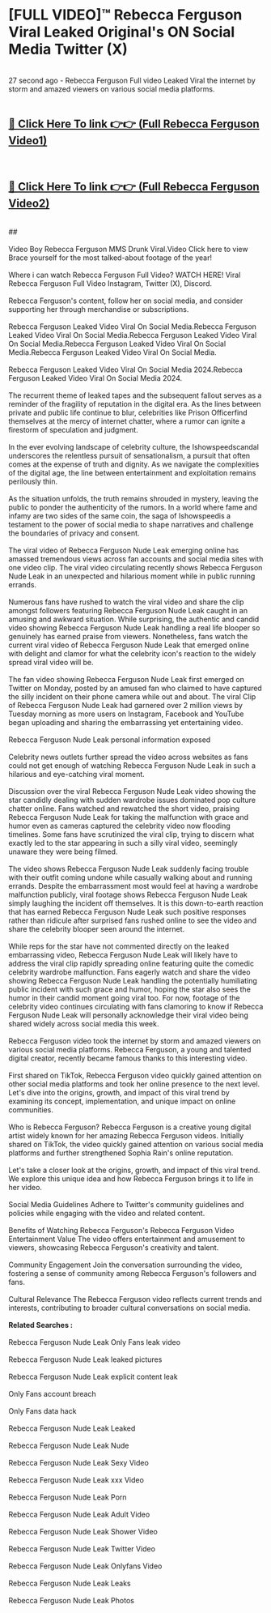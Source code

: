 # [FULL VIDEO]™ Rebecca Ferguson Viral Leaked Original's ON Social Media Twitter (X) <br>
<br>
27 second ago - Rebecca Ferguson Full video Leaked Viral the internet by storm and amazed viewers on various social media platforms.<br>

 <br>

##  <a href="https://play.123hd.live?title=Full Rebecca_Ferguson&ref=git">🔴 Click Here To link 👉👉 (Full Rebecca Ferguson Video1)</a><br>
  <br>

##  <a href="https://play.123hd.live?title=Full Rebecca_Ferguson&ref=git">🔴 Click Here To link 👉👉 (Full Rebecca Ferguson Video2)</a><br>
  <br>
  ##


  <br>

  <br>
Video Boy Rebecca Ferguson MMS Drunk Viral.Video Click here to view Brace yourself for the most talked-about footage of the year!
<br><br>
Where i can watch Rebecca Ferguson Full Video? WATCH HERE! Viral Rebecca Ferguson Full Video Instagram, Twitter (X), Discord.
<br><br>
Rebecca Ferguson's content, follow her on social media, and consider supporting her through merchandise or subscriptions.
<br><br>
Rebecca Ferguson Leaked Video Viral On Social Media.Rebecca Ferguson Leaked Video Viral On Social Media.Rebecca Ferguson Leaked Video Viral On Social Media.Rebecca Ferguson Leaked Video Viral On Social Media.Rebecca Ferguson Leaked Video Viral On Social Media.
<br><br>
Rebecca Ferguson Leaked Video Viral On Social Media 2024.Rebecca Ferguson Leaked Video Viral On Social Media 2024.
<br><br>
The recurrent theme of leaked tapes and the subsequent fallout serves as a reminder of the fragility of reputation in the digital era. As the lines between private and public life continue to blur, celebrities like Prison Officerfind themselves at the mercy of internet chatter, where a rumor can ignite a firestorm of speculation and judgment.
<br><br>
In the ever evolving landscape of celebrity culture, the Ishowspeedscandal underscores the relentless pursuit of sensationalism, a pursuit that often comes at the expense of truth and dignity. As we navigate the complexities of the digital age, the line between entertainment and exploitation remains perilously thin.
<br><br>
As the situation unfolds, the truth remains shrouded in mystery, leaving the public to ponder the authenticity of the rumors. In a world where fame and infamy are two sides of the same coin, the saga of Ishowspeedis a testament to the power of social media to shape narratives and challenge the boundaries of privacy and consent.
<br><br>
The viral video of Rebecca Ferguson Nude Leak emerging online has amassed tremendous views across fan accounts and social media sites with one video clip. The viral video circulating recently shows Rebecca Ferguson Nude Leak in an unexpected and hilarious moment while in public running errands.
<br><br>
Numerous fans have rushed to watch the viral video and share the clip amongst followers featuring Rebecca Ferguson Nude Leak caught in an amusing and awkward situation. While surprising, the authentic and candid video showing Rebecca Ferguson Nude Leak handling a real life blooper so genuinely has earned praise from viewers. Nonetheless, fans watch the current viral video of Rebecca Ferguson Nude Leak that emerged online with delight and clamor for what the celebrity icon's reaction to the widely spread viral video will be.
<br><br>
The fan video showing Rebecca Ferguson Nude Leak first emerged on Twitter on Monday, posted by an amused fan who claimed to have captured the silly incident on their phone camera while out and about. The viral Clip of Rebecca Ferguson Nude Leak had garnered over 2 million views by Tuesday morning as more users on Instagram, Facebook and YouTube began uploading and sharing the embarrassing yet entertaining video.
<br><br>
Rebecca Ferguson Nude Leak personal information exposed
<br><br>
Celebrity news outlets further spread the video across websites as fans could not get enough of watching Rebecca Ferguson Nude Leak in such a hilarious and eye-catching viral moment.
<br><br>
Discussion over the viral Rebecca Ferguson Nude Leak video showing the star candidly dealing with sudden wardrobe issues dominated pop culture chatter online. Fans watched and rewatched the short video, praising Rebecca Ferguson Nude Leak for taking the malfunction with grace and humor even as cameras captured the celebrity video now flooding timelines. Some fans have scrutinized the viral clip, trying to discern what exactly led to the star appearing in such a silly viral video, seemingly unaware they were being filmed.
<br><br>
The video shows Rebecca Ferguson Nude Leak suddenly facing trouble with their outfit coming undone while casually walking about and running errands. Despite the embarrassment most would feel at having a wardrobe malfunction publicly, viral footage shows Rebecca Ferguson Nude Leak simply laughing the incident off themselves. It is this down-to-earth reaction that has earned Rebecca Ferguson Nude Leak such positive responses rather than ridicule after surprised fans rushed online to see the video and share the celebrity blooper seen around the internet.
<br><br>
While reps for the star have not commented directly on the leaked embarrassing video, Rebecca Ferguson Nude Leak will likely have to address the viral clip rapidly spreading online featuring quite the comedic celebrity wardrobe malfunction. Fans eagerly watch and share the video showing Rebecca Ferguson Nude Leak handling the potentially humiliating public incident with such grace and humor, hoping the star also sees the humor in their candid moment going viral too. For now, footage of the celebrity video continues circulating with fans clamoring to know if Rebecca Ferguson Nude Leak will personally acknowledge their viral video being shared widely across social media this week.
<br><br>
Rebecca Ferguson video took the internet by storm and amazed viewers on various social media platforms. Rebecca Ferguson, a young and talented digital creator, recently became famous thanks to this interesting video.
<br><br>
First shared on TikTok, Rebecca Ferguson video quickly gained attention on other social media platforms and took her online presence to the next level. Let's dive into the origins, growth, and impact of this viral trend by examining its concept, implementation, and unique impact on online communities.
<br><br>
Who is Rebecca Ferguson? Rebecca Ferguson is a creative young digital artist widely known for her amazing Rebecca Ferguson videos. Initially shared on TikTok, the video quickly gained attention on various social media platforms and further strengthened Sophia Rain's online reputation.
<br><br>
Let's take a closer look at the origins, growth, and impact of this viral trend. We explore this unique idea and how Rebecca Ferguson brings it to life in her video.
<br><br>
Social Media Guidelines Adhere to Twitter's community guidelines and policies while engaging with the video and related content.
<br><br>
Benefits of Watching Rebecca Ferguson's Rebecca Ferguson Video Entertainment Value The video offers entertainment and amusement to viewers, showcasing Rebecca Ferguson's creativity and talent.
<br><br>
Community Engagement Join the conversation surrounding the video, fostering a sense of community among Rebecca Ferguson's followers and fans.
<br><br>
Cultural Relevance The Rebecca Ferguson video reflects current trends and interests, contributing to broader cultural conversations on social media.
<br><br>
<strong>Related Searches :</strong>
<br><br>
Rebecca Ferguson Nude Leak Only Fans leak video
<br><br>
Rebecca Ferguson Nude Leak leaked pictures
<br><br>
Rebecca Ferguson Nude Leak explicit content leak
<br><br>
Only Fans account breach
<br><br>
Only Fans data hack
<br><br>
Rebecca Ferguson Nude Leak Leaked
<br><br>
Rebecca Ferguson Nude Leak Nude
<br><br>
Rebecca Ferguson Nude Leak Sexy Video
<br><br>
Rebecca Ferguson Nude Leak xxx Video
<br><br>
Rebecca Ferguson Nude Leak Porn
<br><br>
Rebecca Ferguson Nude Leak Adult Video
<br><br>
Rebecca Ferguson Nude Leak Shower Video
<br><br>
Rebecca Ferguson Nude Leak Twitter Video
<br><br>
Rebecca Ferguson Nude Leak Onlyfans Video
<br><br>
Rebecca Ferguson Nude Leak Leaks
<br><br>
Rebecca Ferguson Nude Leak Photos